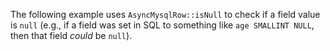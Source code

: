 The following example uses `AsyncMysqlRow::isNull` to check if a field value is `null` (e.g., if a field was set in SQL to something like `age SMALLINT NULL`, then that field *could* be `null`).
